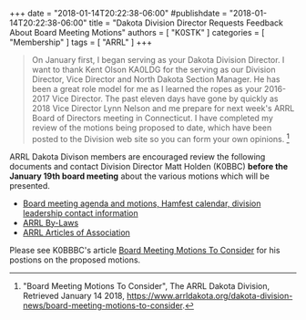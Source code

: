 +++
date = "2018-01-14T20:22:38-06:00"
#publishdate = "2018-01-14T20:22:38-06:00"
title = "Dakota Division Director Requests Feedback About Board Meeting Motions"
authors = [ "K0STK" ]
categories = [ "Membership" ]
tags = [ "ARRL" ]
+++
>On January first, I began serving as your Dakota Division Director.  I want
>to thank Kent Olson KA0LDG for the serving as our Division Director, Vice
>Director and North Dakota Section Manager.  He has been a great role model
>for me as I learned the ropes as your 2016-2017 Vice Director. The past
>eleven days have gone by quickly as 2018 Vice Director Lynn Nelson and me
>prepare for next week's ARRL Board of Directors meeting in
>Connecticut.  I have completed my review of the motions being proposed to
>date, which have been posted to the Division web site so you can form your
>own opinions. [^1]

ARRL Dakota Divison members are encouraged review the following
documents and contact Division Director Matt Holden (K0BBC) **before the
January 19th board meeting** about the various motions which will be
presented.

* [Board meeting agenda and motions, Hamfest calendar, division leadership contact information](http://www.arrldakota.org/documents.html)
* [ARRL By-Laws](http://www.arrl.org/arrl-by-laws)
* [ARRL Articles of Association](http://www.arrl.org/arrl-articles-of-association)

Please see K0BBBC's article
[Board Meeting Motions To Consider](https://www.arrldakota.org/dakota-division-news/board-meeting-motions-to-consider)
for his postions on the proposed motions.

[^1]: "Board Meeting Motions To Consider", The ARRL Dakota Division, Retrieved January 14 2018, https://www.arrldakota.org/dakota-division-news/board-meeting-motions-to-consider.

<!--more-->
